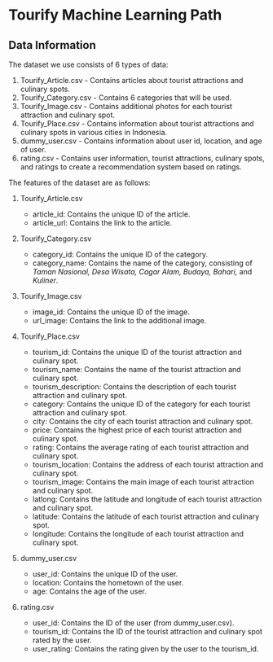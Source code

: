 # Tourify Machine Learning Path

## Data Information
The dataset we use consists of 6 types of data:

1. Tourify_Article.csv - Contains articles about tourist attractions and culinary spots.
2. Tourify_Category.csv - Contains 6 categories that will be used.
3. Tourify_Image.csv - Contains additional photos for each tourist attraction and culinary spot.
4. Tourify_Place.csv - Contains information about tourist attractions and culinary spots in various cities in Indonesia.
5. dummy_user.csv - Contains information about user id, location, and age of user.
6. rating.csv - Contains user information, tourist attractions, culinary spots, and ratings to create a recommendation system based on ratings.

The features of the dataset are as follows:

1. Tourify_Article.csv
   - article_id: Contains the unique ID of the article.
   - article_url: Contains the link to the article.

2. Tourify_Category.csv
   - category_id: Contains the unique ID of the category.
   - category_name: Contains the name of the category, consisting of _Taman Nasional, Desa Wisata, Cagar Alam, Budaya, Bahari,_ and _Kuliner_.
     
3. Tourify_Image.csv
   - image_id: Contains the unique ID of the image.
   - url_image: Contains the link to the additional image.

4. Tourify_Place.csv
   - tourism_id: Contains the unique ID of the tourist attraction and culinary spot.
   - tourism_name: Contains the name of the tourist attraction and culinary spot.
   - tourism_description: Contains the description of each tourist attraction and culinary spot.
   - category: Contains the unique ID of the category for each tourist attraction and culinary spot.
   - city: Contains the city of each tourist attraction and culinary spot.
   - price: Contains the highest price of each tourist attraction and culinary spot.
   - rating: Contains the average rating of each tourist attraction and culinary spot.
   - tourism_location: Contains the address of each tourist attraction and culinary spot.
   - tourism_image: Contains the main image of each tourist attraction and culinary spot.
   - latlong: Contains the latitude and longitude of each tourist attraction and culinary spot.
   - latitude: Contains the latitude of each tourist attraction and culinary spot.
   - longitude: Contains the longitude of each tourist attraction and culinary spot.

5. dummy_user.csv
   - user_id: Contains the unique ID of the user.
   - location: Contains the hometown of the user.
   - age: Contains the age of the user.

6. rating.csv
   - user_id: Contains the ID of the user (from dummy_user.csv).
   - tourism_id: Contains the ID of the tourist attraction and culinary spot rated by the user.
   - user_rating: Contains the rating given by the user to the tourism_id.

